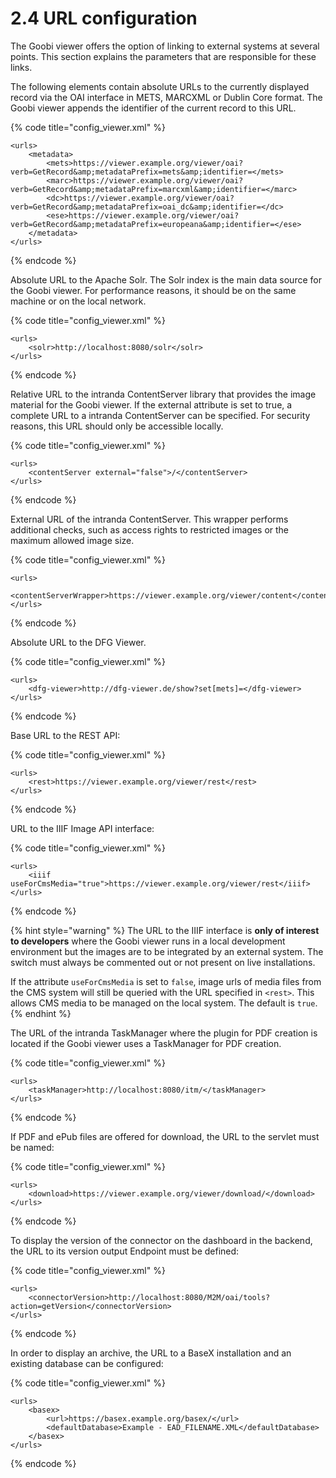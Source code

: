 # 2.4 URL configuration

The Goobi viewer offers the option of linking to external systems at several points. This section explains the parameters that are responsible for these links. 

The following elements contain absolute URLs to the currently displayed record via the OAI interface in METS, MARCXML or Dublin Core format. The Goobi viewer appends the identifier of the current record to this URL.

{% code title="config\_viewer.xml" %}
```markup
<urls>
    <metadata>
        <mets>https://viewer.example.org/viewer/oai?verb=GetRecord&amp;metadataPrefix=mets&amp;identifier=</mets>
        <marc>https://viewer.example.org/viewer/oai?verb=GetRecord&amp;metadataPrefix=marcxml&amp;identifier=</marc>
        <dc>https://viewer.example.org/viewer/oai?verb=GetRecord&amp;metadataPrefix=oai_dc&amp;identifier=</dc>
        <ese>https://viewer.example.org/viewer/oai?verb=GetRecord&amp;metadataPrefix=europeana&amp;identifier=</ese>
    </metadata>
</urls>
```
{% endcode %}

Absolute URL to the Apache Solr. The Solr index is the main data source for the Goobi viewer. For performance reasons, it should be on the same machine or on the local network.

{% code title="config\_viewer.xml" %}
```markup
<urls>
    <solr>http://localhost:8080/solr</solr>
</urls>
```
{% endcode %}

Relative URL to the intranda ContentServer library that provides the image material for the Goobi viewer. If the external attribute is set to true, a complete URL to a intranda ContentServer can be specified. For security reasons, this URL should only be accessible locally.

{% code title="config\_viewer.xml" %}
```markup
<urls>
    <contentServer external="false">/</contentServer>
</urls>
```
{% endcode %}

External URL of the intranda ContentServer. This wrapper performs additional checks, such as access rights to restricted images or the maximum allowed image size.

{% code title="config\_viewer.xml" %}
```markup
<urls>
    <contentServerWrapper>https://viewer.example.org/viewer/content</contentServerWrapper>
</urls>
```
{% endcode %}

Absolute URL to the DFG Viewer.

{% code title="config\_viewer.xml" %}
```markup
<urls>
    <dfg-viewer>http://dfg-viewer.de/show?set[mets]=</dfg-viewer>
</urls>
```
{% endcode %}

Base URL to the REST API:

{% code title="config\_viewer.xml" %}
```markup
<urls>
    <rest>https://viewer.example.org/viewer/rest</rest>
</urls>
```
{% endcode %}

URL to the IIIF Image API interface:

{% code title="config\_viewer.xml" %}
```markup
<urls>
    <iiif useForCmsMedia="true">https://viewer.example.org/viewer/rest</iiif>
</urls>
```
{% endcode %}

{% hint style="warning" %}
The URL to the IIIF interface is **only of interest to developers** where the Goobi viewer runs in a local development environment but the images are to be integrated by an external system. The switch must always be commented out or not present on live installations.

If the attribute `useForCmsMedia` is set to `false`, image urls of media files from the CMS system will still be queried with the URL specified in `<rest>`. This allows CMS media to be managed on the local system. The default is `true`.
{% endhint %}

The URL of the intranda TaskManager where the plugin for PDF creation is located if the Goobi viewer uses a TaskManager for PDF creation.

{% code title="config\_viewer.xml" %}
```markup
<urls>
    <taskManager>http://localhost:8080/itm/</taskManager>
</urls>
```
{% endcode %}

If PDF and ePub files are offered for download, the URL to the servlet must be named:

{% code title="config\_viewer.xml" %}
```markup
<urls>
    <download>https://viewer.example.org/viewer/download/</download>
</urls>
```
{% endcode %}

To display the version of the connector on the dashboard in the backend, the URL to its version output Endpoint must be defined:

{% code title="config\_viewer.xml" %}
```markup
<urls>
    <connectorVersion>http://localhost:8080/M2M/oai/tools?action=getVersion</connectorVersion>
</urls>
```
{% endcode %}

In order to display an archive, the URL to a BaseX installation and an existing database can be configured:

{% code title="config\_viewer.xml" %}
```markup
<urls>
    <basex>
        <url>https://basex.example.org/basex/</url>
        <defaultDatabase>Example - EAD_FILENAME.XML</defaultDatabase>
    </basex>
</urls>
```
{% endcode %}

